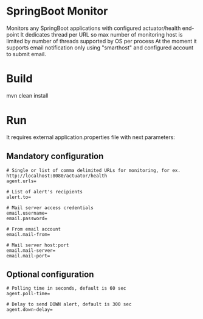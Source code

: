 # SpringBoot Monitor

Monitors any SpringBoot applications with configured actuator/health end-point
It dedicates thread per URL so max number of monitoring host is limited by number of threads supported by OS per process
At the moment it supports email notification only using "smarthost" and configured account to submit email.

# Build

mvn clean install

# Run

It requires external application.properties file with next parameters:

## Mandatory configuration

```
# Single or list of comma delimited URLs for monitoring, for ex. http://localhost:8080/actuator/health
agent.urls=

# List of alert's recipients
alert.to=

# Mail server access credentials
email.username=
email.password=

# From email account
email.mail-from=

# Mail server host:port
email.mail-server=
email.mail-port=
```

## Optional configuration

```
# Polling time in seconds, default is 60 sec
agent.poll-time=

# Delay to send DOWN alert, default is 300 sec
agent.down-delay=
```
